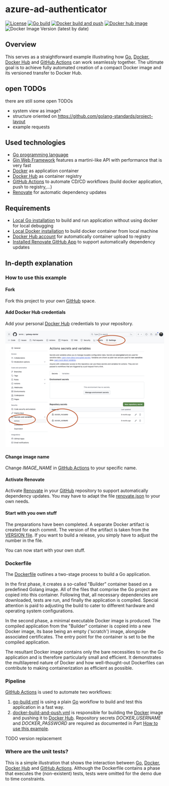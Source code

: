 # azure-ad-authenticator

[![License](https://img.shields.io/badge/License-Apache%202.0-blue.svg)](https://opensource.org/licenses/Apache-2.0)
[![Go build](https://github.com/larmic/azure-ad-authenticator/actions/workflows/go-build.yml/badge.svg)](https://github.com/larmic/azure-ad-authenticator/actions/workflows/go-build.yml)
[![Docker build and push](https://github.com/larmic/azure-ad-authenticator/actions/workflows/docker-build-and-push.yml/badge.svg)](https://github.com/larmic/azure-ad-authenticator/actions/workflows/docker-build-and-push.yml)
[![Docker hub image](https://img.shields.io/docker/image-size/larmic/azure-ad-authenticator?label=dockerhub)](https://hub.docker.com/repository/docker/larmic/azure-ad-authenticator)
![Docker Image Version (latest by date)](https://img.shields.io/docker/v/larmic/azure-ad-authenticator)

## Overview
This serves as a straightforward example illustrating how [Go](https://go.dev/), [Docker](https://www.docker.com/), 
[Docker Hub](https://hub.docker.com/) and [GitHub Actions](https://github.com/features/actions) can work seamlessly together. 
The ultimate goal is to achieve fully automated creation of a compact Docker image and its versioned 
transfer to Docker Hub.

## open TODOs
there are still some open TODOs
* system view as image?  
* structure oriented on https://github.com/golang-standards/project-layout  
* example requests  

## Used technologies
* [Go programming language](https://go.dev/)
* [Gin Web Framework](https://github.com/gin-gonic/gin) features a martini-like API with performance that is very fast
* [Docker](https://www.docker.com/) as application container
* [Docker Hub](https://hub.docker.com/) as container registry
* [GitHub Actions](https://github.com/features/actions) to automate CD/CD workflows (build docker application, push to registry,...)
* [Renovate](renovate.json) for automatic dependency updates 

## Requirements
* [Local Go installation](https://go.dev/doc/install) to build and run application without using docker for local debugging
* [Local Docker installation](https://docs.docker.com/engine/install/) to build docker container from local machine
* [Docker Hub account](https://hub.docker.com/signup) for automatically container upload to registry
* [Installed Renovate GitHub App](https://github.com/apps/renovate) to support automatically dependency updates

## In-depth explanation

### How to use this example

#### Fork

Fork this project to your own [GitHub](https://github.com/) space.

#### Add Docker Hub credentials

Add your personal [Docker Hub](https://hub.docker.com/) credentials to your repository.

![docker_hub_credentials](assets/docker_hub_credentials.png)

#### Change image name

Change _IMAGE_NAME_ in [GitHub Actions](.github/workflows/docker-build-and-push.yml) to your specific name.

#### Activate Renovate

Activate [Renovate](renovate.json) in your [GitHub](https://github.com/) repository to support automatically dependency updates.
You may have to adapt the file [renovate.json](renovate.json) to your own needs.

#### Start with you own stuff

The preparations have been completed. A separate Docker artifact is created for each commit. The version of the artifact
is taken from the [VERSION file](VERSION). If you want to build a release, you simply have to adjust the number in the
file.

You can now start with your own stuff.

### Dockerfile

The [Dockerfile](Dockerfile) outlines a two-stage process to build a Go application.

In the first phase, it creates a so-called "Builder" container based on a predefined Golang image. All of the files that
comprise the Go project are copied into this container. Following that, all necessary dependencies are downloaded, tests
are run, and finally the application is compiled. Special attention is paid to adjusting the build to cater to different
hardware and operating system configurations.

In the second phase, a minimal executable Docker image is produced. The compiled application from the "Builder"
container is copied into a new Docker image, its base being an empty ('scratch') image, alongside associated
certificates. The entry point for the container is set to be the compiled application.

The resultant Docker image contains only the bare necessities to run the Go application and is therefore particularly
small and efficient. It demonstrates the multilayered nature of Docker and how well-thought-out Dockerfiles can
contribute to making containerization as efficient as possible.

### Pipeline

[GitHub Actions](https://github.com/features/actions) is used to automate two workflows:

1. [go-build.yml](.github/workflows/go-build.yml) 
   is using a plain [Go](https://go.dev/) workflow to build and test this application in a fast way.
2. [docker-build-and-push.yml](.gitignore/workflows/docker-build-and-push.yml)
   is responsible for building the [Docker](https://www.docker.com/) image and pushing it to [Docker Hub](https://hub.docker.com/).
   Repository secrets _DOCKER_USERNAME_ and _DOCKER_PASSWORD_ are required as documented in Part [How to use this example](#how-to-use-this-example).

TODO version replacement

### Where are the unit tests?

This is a simple illustration that shows the interaction between [Go](https://go.dev/), [Docker](https://www.docker.com/), [Docker Hub](https://hub.docker.com/) and 
[GitHub Actions](https://github.com/features/actions). Although the Dockerfile contains a phase that executes the 
(non-existent) tests, tests were omitted for the demo due to time constraints.